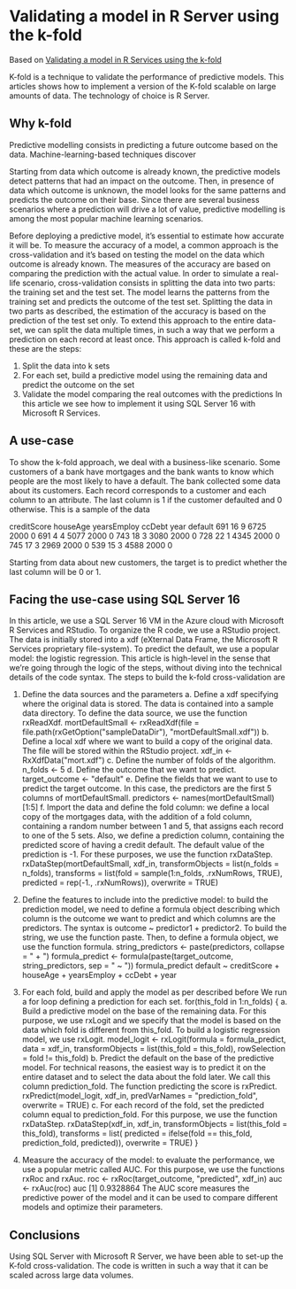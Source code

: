 
# Validating a model in R Server using the k-fold

Based on [Validating a model in R Services using the k-fold](https://blogs.msdn.microsoft.com/data_insights_global_practice/2016/07/08/validating-a-model-in-r-services-using-the-k-fold-4/)

K-fold is a technique to validate the performance of predictive models. This articles shows how to implement a version of the K-fold scalable on large amounts of data. The technology of choice is R Server.


## 	Why k-fold

Predictive modelling consists in predicting a future outcome based on the data. Machine-learning-based techniques discover

Starting from data which outcome is already known, the predictive models detect patterns that had an impact on the outcome. Then, in presence of data which outcome is unknown, the model looks for the same patterns and predicts the outcome on their base. Since there are several business scenarios where a prediction will drive a lot of value, predictive modelling is among the most popular machine learning scenarios.

Before deploying a predictive model, it’s essential to estimate how accurate it will be. To measure the accuracy of a model, a common approach is the cross-validation and it’s based on testing the model on the data which outcome is already known. The measures of the accuracy are based on comparing the prediction with the actual value. In order to simulate a real-life scenario, cross-validation consists in splitting the data into two parts: the training set and the test set. The model learns the patterns from the training set and predicts the outcome of the test set. 
Splitting the data in two parts as described, the estimation of the accuracy is based on the prediction of the test set only. To extend this approach to the entire data-set, we can split the data multiple times, in such a way that we perform a prediction on each record at least once. This approach is called k-fold and these are the steps:
1.	Split the data into k sets
2.	For each set, build a predictive model using the remaining data and predict the outcome on the set
3.	Validate the model comparing the real outcomes with the predictions
In this article we see how to implement it using SQL Server 16 with Microsoft R Services.



## A use-case
To show the k-fold approach, we deal with a business-like scenario. Some customers of a bank have mortgages and the bank wants to know which people are the most likely to have a default. The bank collected some data about its customers. Each record corresponds to a customer and each column to an attribute. The last column is 1 if the customer defaulted and 0 otherwise. This is a sample of the data



creditScore	houseAge	yearsEmploy	ccDebt	year	default
691	16	9	6725	2000	0
691	4	4	5077	2000	0
743	18	3	3080	2000	0
728	22	1	4345	2000	0
745	17	3	2969	2000	0
539	15	3	4588	2000	0

Starting from data about new customers, the target is to predict whether the last column will be 0 or 1.

## Facing the use-case using SQL Server 16
In this article, we use a SQL Server 16 VM in the Azure cloud with Microsoft R Services and RStudio. To organize the R code, we use a RStudio project.
The data is initially stored into a xdf (eXternal Data Frame, the Microsoft R Services proprietary file-system). To predict the default, we use a popular model: the logistic regression.
This article is high-level in the sense that we’re going through the logic of the steps, without diving into the technical details of the code syntax.
The steps to build the k-fold cross-validation are
1.	Define the data sources and the parameters
a.	Define a xdf specifying where the original data is stored. The data is contained into a sample data directory. To define the data source, we use the function rxReadXdf.
mortDefaultSmall <- rxReadXdf(file = file.path(rxGetOption("sampleDataDir"),
                                               "mortDefaultSmall.xdf"))
b.	Define a local xdf where we want to build a copy of the original data. The file will be stored within the RStudio project.
xdf_in <- RxXdfData("mort.xdf")
c.	Define the number of folds of the algorithm.
n_folds <- 5 
d.	Define the outcome that we want to predict.
target_outcome <- "default" 
e.	Define the fields that we want to use to predict the target outcome. In this case, the predictors are the first 5 columns of mortDefaultSmall.
predictors <- names(mortDefaultSmall)[1:5]
f.	Import the data and define the fold column: we define a local copy of the mortgages data, with the addition of a fold column, containing a random number between 1 and 5, that assigns each record to one of the 5 sets. Also, we define a prediction column, containing the predicted score of having a credit default. The default value of the prediction is -1. For these purposes, we use the function rxDataStep.
rxDataStep(mortDefaultSmall, xdf_in,
           transformObjects = list(n_folds = n_folds),
           transforms = list(fold = sample(1:n_folds, .rxNumRows, TRUE),
                             predicted = rep(-1., .rxNumRows)),
           overwrite = TRUE)
2.	Define the features to include into the predictive model: to build the prediction model, we need to define a formula object describing which column is the outcome we want to predict and which columns are the predictors. The syntax is outcome ~ predictor1 + predictor2. To build the string, we use the function paste. Then, to define a formula object, we use the function formula.
string_predictors <- paste(predictors, collapse = " + ")
formula_predict <- formula(paste(target_outcome, string_predictors, sep = " ~ "))
formula_predict 
default ~ creditScore + houseAge + yearsEmploy + ccDebt + year

3.	For each fold, build and apply the model as per described before
We run a for loop defining a prediction for each set.
for(this_fold in 1:n_folds) {
a.	Build a predictive model on the base of the remaining data. For this purpose, we use rxLogit and we specify that the model is based on the data which fold is different from this_fold. To build a logistic regression model, we use rxLogit.
  model_logit <- rxLogit(formula = formula_predict, 
                         data = xdf_in, 
                         transformObjects = list(this_fold = this_fold),
                         rowSelection = fold != this_fold)
b.	Predict the default on the base of the predictive model. For technical reasons, the easiest way is to predict it on the entire dataset and to select the data about the fold later. We call this column prediction_fold. The function predicting the score is rxPredict.
  rxPredict(model_logit, xdf_in,
            predVarNames = "prediction_fold",
            overwrite = TRUE)
c.	For each record of the fold, set the predicted column equal to prediction_fold. For this purpose, we use the function rxDataStep.
  rxDataStep(xdf_in, xdf_in,
             transformObjects = list(this_fold = this_fold),
             transforms = list(
               predicted = ifelse(fold == this_fold, prediction_fold, predicted)),
             overwrite = TRUE)
}
4.	Measure the accuracy of the model: to evaluate the performance, we use a popular metric called AUC. For this purpose, we use the functions rxRoc and rxAuc.
roc <- rxRoc(target_outcome, "predicted", xdf_in)
auc <- rxAuc(roc)
auc
[1] 0.9328864
The AUC score measures the predictive power of the model and it can be used to compare different models and optimize their parameters.



## Conclusions
Using SQL Server with Microsoft R Server, we have been able to set-up the K-fold cross-validation. The code is written in such a way that it can be scaled across large data volumes.

